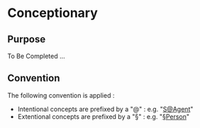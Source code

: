Conceptionary
==

Purpose
-
To Be Completed ...

Convention
-
The following convention is applied : 
* Intentional concepts are prefixed by a "@" : e.g. "<a href="https://github.com/iPlumb3r/EcosystemMappingModel/blob/master/1_Semantic/Conceptionary/%40Agent.md">S@Agent</a>"
* Extentional concepts are prefixed by a "§" : e.g. "<a href="https://github.com/iPlumb3r/EcosystemMappingModel/blob/master/1_Semantic/Conceptionary/%C2%A7Person.md">§Person</a>"
